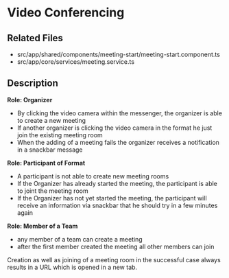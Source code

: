 # Video Conferencing

## Related Files
- src/app/shared/components/meeting-start/meeting-start.component.ts
- src/app/core/services/meeting.service.ts  

## Description

**Role: Organizer**  

- By clicking the video camera within the messenger, the organizer is able to create a new meeting  
- If another organizer is clicking the video camera in the format he just join the existing meeting room  
- When the adding of a meeting fails the organizer receives a notification in a snackbar message  

**Role: Participant of Format**  

- A participant is not able to create new meeting rooms  
- If the Organizer has already started the meeting, the participant is able to joint the meeting room  
- If the Organizer has not yet started the meeting, the participant will receive an information via snackbar that he should try in a few minutes again  

**Role: Member of a Team**

- any member of a team can create a meeting  
- after the first member created the meeting all other members can join  

Creation as well as joining of a meeting room in the successful case always results in a URL which is opened in a new tab.
